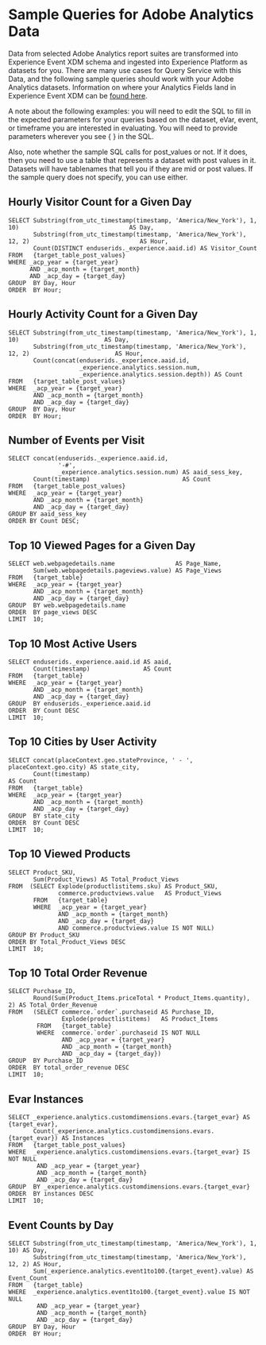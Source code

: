 # Sample Queries for Adobe Analytics Data

Data from selected Adobe Analytics report suites are transformed into Experience Event XDM schema and ingested into Experience Platform as datasets for you. There are many use cases for Query Service with this Data, and the following sample queries should work with your Adobe Analytics datasets. Information on where your Analytics Fields land in Experience Event XDM can be [found here](analytics-field-map.md).

A note about the following examples: you will need to edit the SQL to fill in the expected parameters for your queries based on the dataset, eVar, event, or timeframe you are interested in evaluating. You will need to provide parameters wherever you see { } in the SQL.

Also, note whether the sample SQL calls for post_values or not. If it does, then you need to use a table that represents a dataset with post values in it. Datasets will have tablenames that tell you if they are mid or post values. If the sample query does not specify, you can use either. 

## Hourly Visitor Count for a Given Day
```
SELECT Substring(from_utc_timestamp(timestamp, 'America/New_York'), 1, 10)                               AS Day,
       Substring(from_utc_timestamp(timestamp, 'America/New_York'), 12, 2)                               AS Hour, 
       Count(DISTINCT enduserids._experience.aaid.id) AS Visitor_Count 
FROM   {target_table_post_values}
WHERE _acp_year = {target_year} 
      AND _acp_month = {target_month}  
      AND _acp_day = {target_day}
GROUP  BY Day, Hour
ORDER  BY Hour;
```


## Hourly Activity Count for a Given Day
```
SELECT Substring(from_utc_timestamp(timestamp, 'America/New_York'), 1, 10)                        AS Day,
       Substring(from_utc_timestamp(timestamp, 'America/New_York'), 12, 2)                        AS Hour, 
       Count(concat(enduserids._experience.aaid.id, 
                    _experience.analytics.session.num,
                    _experience.analytics.session.depth)) AS Count 
FROM   {target_table_post_values}
WHERE  _acp_year = {target_year} 
       AND _acp_month = {target_month}  
       AND _acp_day = {target_day}
GROUP  BY Day, Hour
ORDER  BY Hour;
```

## Number of Events per Visit
```
SELECT concat(enduserids._experience.aaid.id, 
              '-#', 
              _experience.analytics.session.num) AS aaid_sess_key, 
       Count(timestamp)                          AS Count 
FROM   {target_table_post_values}
WHERE  _acp_year = {target_year} 
       AND _acp_month = {target_month}  
       AND _acp_day = {target_day}
GROUP BY aaid_sess_key
ORDER BY Count DESC;
```

## Top 10 Viewed Pages for a Given Day
```
SELECT web.webpagedetails.name                 AS Page_Name, 
       Sum(web.webpagedetails.pageviews.value) AS Page_Views 
FROM   {target_table}
WHERE  _acp_year = {target_year}
       AND _acp_month = {target_month}
       AND _acp_day = {target_day}
GROUP  BY web.webpagedetails.name 
ORDER  BY page_views DESC 
LIMIT  10;
```

## Top 10 Most Active Users
```
SELECT enduserids._experience.aaid.id AS aaid, 
       Count(timestamp)               AS Count
FROM   {target_table}
WHERE  _acp_year = {target_year}
       AND _acp_month = {target_month}
       AND _acp_day = {target_day}
GROUP  BY enduserids._experience.aaid.id
ORDER  BY Count DESC
LIMIT  10;
```

## Top 10 Cities by User Activity
```
SELECT concat(placeContext.geo.stateProvince, ' - ', placeContext.geo.city) AS state_city, 
       Count(timestamp)                                                     AS Count
FROM   {target_table}
WHERE  _acp_year = {target_year}
       AND _acp_month = {target_month}
       AND _acp_day = {target_day}
GROUP  BY state_city
ORDER  BY Count DESC
LIMIT  10;
```
## Top 10 Viewed Products 
```
SELECT Product_SKU,
       Sum(Product_Views) AS Total_Product_Views
FROM  (SELECT Explode(productlistitems.sku) AS Product_SKU, 
              commerce.productviews.value   AS Product_Views 
       FROM   {target_table}
       WHERE  _acp_year = {target_year}
              AND _acp_month = {target_month}
              AND _acp_day = {target_day}
              AND commerce.productviews.value IS NOT NULL) 
GROUP BY Product_SKU 
ORDER BY Total_Product_Views DESC
LIMIT  10;
```

## Top 10 Total Order Revenue
```
SELECT Purchase_ID, 
       Round(Sum(Product_Items.priceTotal * Product_Items.quantity), 2) AS Total_Order_Revenue 
FROM   (SELECT commerce.`order`.purchaseid AS Purchase_ID, 
               Explode(productlistitems)   AS Product_Items 
        FROM   {target_table} 
        WHERE  commerce.`order`.purchaseid IS NOT NULL 
               AND _acp_year = {target_year} 
               AND _acp_month = {target_month}  
               AND _acp_day = {target_day}) 
GROUP  BY Purchase_ID 
ORDER  BY total_order_revenue DESC 
LIMIT  10;
```
## Evar Instances
```
SELECT _experience.analytics.customdimensions.evars.{target_evar} AS {target_evar},
       Count(_experience.analytics.customdimensions.evars.{target_evar}) AS Instances
FROM   {target_table_post_values}
WHERE  _experience.analytics.customdimensions.evars.{target_evar} IS NOT NULL 
        AND _acp_year = {target_year} 
        AND _acp_month = {target_month}  
        AND _acp_day = {target_day}
GROUP  BY _experience.analytics.customdimensions.evars.{target_evar} 
ORDER  BY instances DESC 
LIMIT  10;
```

## Event Counts by Day
```
SELECT Substring(from_utc_timestamp(timestamp, 'America/New_York'), 1, 10) AS Day, 
       Substring(from_utc_timestamp(timestamp, 'America/New_York'), 12, 2) AS Hour, 
       Sum(_experience.analytics.event1to100.{target_event}.value) AS Event_Count
FROM   {target_table}
WHERE  _experience.analytics.event1to100.{target_event}.value IS NOT NULL 
        AND _acp_year = {target_year} 
        AND _acp_month = {target_month}  
        AND _acp_day = {target_day}
GROUP  BY Day, Hour
ORDER  BY Hour;
```
